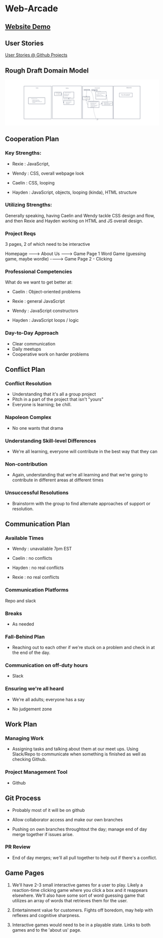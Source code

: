 # Web-Arcade

## [Website Demo](https://haydencleaver.github.io/Web-Arcade/) 

## User Stories

[User Stories @ Github Projects](https://github.com/users/HaydenCleaver/projects/1/views/3)

## Rough Draft Domain Model

![Domain Model](img/Web-Arcade%20DM%20(rough%20draft).png)

## Cooperation Plan
### Key Strengths: 

* Rexie : JavaScript, 

* Wendy : CSS, overall webpage look

* Caelin : CSS, looping

* Hayden : JavaScript, objects, looping (kinda), HTML structure

### Utilizing Strengths:

Generally speaking, having Caelin and Wendy tackle CSS design and flow, and then Rexie and Hayden working on HTML and JS overall design.

### Project Reqs

3 pages, 2 of which need to be interactive

Homepage ---> About Us ---> Game Page 1 Word Game (guessing game, maybe wordle) ----> Game Page 2 - Clicking

### Professional Competencies

What do we want to get better at:

* Caelin : Object-oriented problems

* Rexie : general JavaScript

* Wendy : JavaScript constructors

* Hayden : JavaScript loops / logic

### Day-to-Day Approach

* Clear communication
* Daily meetups
* Cooperative work on harder problems

## Conflict Plan

### Conflict Resolution

* Understanding that it's all a group project
* Pitch in a part of the project that isn't "yours"
* Everyone is learning; be chill.

### Napoleon Complex 

* No one wants that drama

### Understanding Skill-level Differences

* We're all learning, everyone will contribute in the best way that they can

### Non-contribution

* Again, understanding that we're all learning and that we're going to contribute in different areas at different times

### Unsuccessful Resolutions

* Brainstorm with the group to find alternate approaches of support or resolution.

## Communication Plan

### Available Times

* Wendy : unavailable 7pm EST

* Caelin : no conflicts

* Hayden : no real conflicts

* Rexie : no real conflicts

### Communication Platforms

Repo and slack

### Breaks

* As needed

### Fall-Behind Plan

* Reaching out to each other if we're stuck on a problem and check in at the end of the day.

### Communication on off-duty hours
* Slack

### Ensuring we're all heard

* We're all adults; everyone has a say

* No judgement zone

## Work Plan

### Managing Work

* Assigning tasks and talking about them at our meet ups.  Using Slack/Repo to communicate when something is finished as well as checking Github.

### Project Management Tool

* Github

## Git Process

* Probably most of it will be on github

* Allow collaborator access and make our own branches

* Pushing on own branches throughtout the day; manage end of day merge together if issues arise.

### PR Review

* End of day merges; we'll all pull together to help out if there's a conflict.

## Game Pages

1. We'll have 2-3 small interactive games for a user to play.  Likely a reaction-time clicking game where you click a box and it reappears elsewhere.  We'll also have some sort of word guessing game that utilizes an array of words that retrieves them for the user. 

2. Entertainment value for customers.  Fights off boredom, may help with reflexes and cognitive sharpness.

3. Interactive games would need to be in a playable state.  Links to both games and to the 'about us' page.
